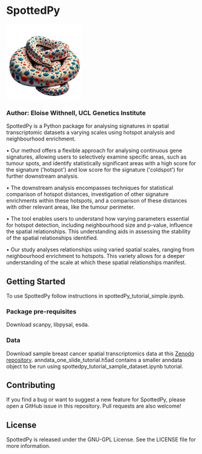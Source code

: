 # SpottedPy
<img src="SpottedPy_logo.png" alt="drawing" width="200"/>

### Author: Eloise Withnell, UCL Genetics Institute

SpottedPy is a Python package for analysing signatures in spatial transcriptomic datasets a varying scales using hotspot analysis and neighbourhood enrichment.

•    Our method offers a flexible approach for analysing continuous gene signatures, allowing users to selectively examine specific areas, such as tumour spots, and identify statistically significant areas with a high score for the signature ('hotspot') and low score for the signature ('coldspot') for further downstream analysis.

•    The downstream analysis encompasses techniques for statistical comparison of hotspot distances, investigation of other signature enrichments within these hotspots, and a comparison of these distances with other relevant areas, like the tumour perimeter.

•    The tool enables users to understand how varying parameters essential for hotspot detection, including neighbourhood size and p-value, influence the spatial relationships. This understanding aids in assessing the stability of the spatial relationships identified.

•    Our study analyses relationships using varied spatial scales, ranging from neighbourhood enrichment to hotspots. This variety allows for a deeper understanding of the scale at which these spatial relationships manifest.


## Getting Started

To use SpottedPy follow instructions in spottedPy_tutorial_simple.ipynb.

### Package pre-requisites

Download scanpy, libpysal, esda.

### Data

Download sample breast cancer spatial transcriptomics data at this [Zenodo repository](https://doi.org/10.5281/zenodo.10392317). anndata_one_slide_tutorial.h5ad contains a smaller anndata object to be run using spottedpy_tutorial_sample_dataset.ipynb tutorial. 

## Contributing

If you find a bug or want to suggest a new feature for SpottedPy, please open a GitHub issue in this repository. Pull requests are also welcome!

## License

SpottedPy is released under the GNU-GPL License. See the LICENSE file for more information.
